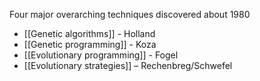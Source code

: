 Four major overarching techniques discovered about 1980
- [[Genetic algorithms]] - Holland
- [[Genetic programming]] - Koza
- [[Evolutionary programming]] - Fogel
- [[Evolutionary strategies]] – Rechenbreg/Schwefel